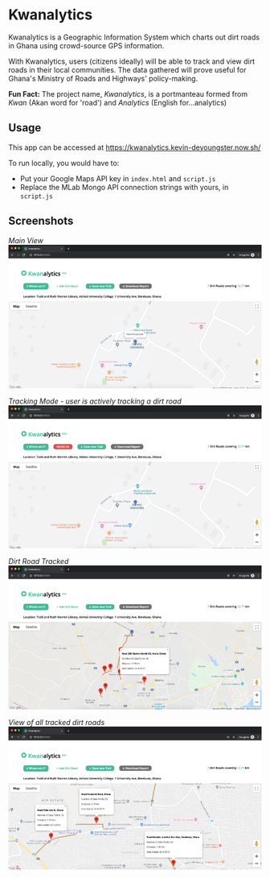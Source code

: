 # Kwanalytics 
Kwanalytics is a Geographic Information System which charts out dirt roads in Ghana using crowd-source GPS information.

With Kwanalytics, users (citizens ideally) will be able to track and view dirt roads in their local communities. The data gathered will prove useful for Ghana's Ministry of Roads and Highways' policy-making. 

**Fun Fact:** The project name, *Kwanalytics*, is a portmanteau formed from *Kwan* (Akan word for 'road') and *Analytics* (English for...analytics)

## Usage
This app can be accessed at https://kwanalytics.kevin-deyoungster.now.sh/  

To run locally, you would have to:
- Put your Google Maps API key in `index.html` and `script.js`
- Replace the MLab Mongo API connection strings with yours, in `script.js`

## Screenshots

*Main View*
![Main Screen](screenshots/image1.png)

*Tracking Mode - user is actively tracking a dirt road*
![Tracking Mode Screen](screenshots/image2.png)

*Dirt Road Tracked*
![Showing road](screenshots/image3.png)

*View of all tracked dirt roads*
![Showing charted roads and info](screenshots/image4.png)
